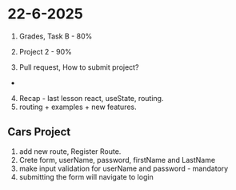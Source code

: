 # 22-6-2025

1. Grades, Task B - 80%
2. Project 2 - 90%

3. Pull request, How to submit project?

-

4. Recap - last lesson react, useState, routing.
5. routing + examples + new features.

## Cars Project

1. add new route, Register Route.
2. Crete form, userName, password, firstName and LastName
3. make input validation for userName and password - mandatory
4. submitting the form will navigate to login
